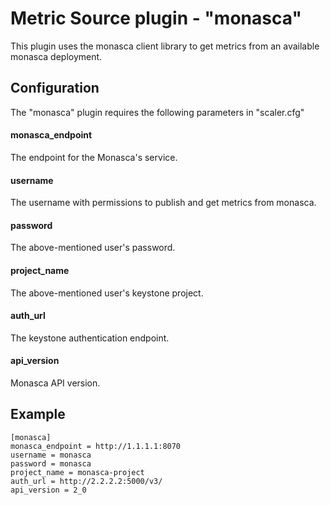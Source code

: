 # Metric Source plugin - "monasca"

This plugin uses the monasca client library to get metrics from an available monasca deployment.

## Configuration

The "monasca" plugin requires the following parameters in "scaler.cfg"

#### monasca_endpoint

The endpoint for the Monasca's service.

#### username

The username with permissions to publish and get metrics from monasca.

#### password

The above-mentioned user's password.

#### project_name

The above-mentioned user's keystone project.

#### auth_url

The keystone authentication endpoint.

#### api_version

Monasca API version.

## Example
```
[monasca]
monasca_endpoint = http://1.1.1.1:8070
username = monasca
password = monasca
project_name = monasca-project
auth_url = http://2.2.2.2:5000/v3/
api_version = 2_0
```
